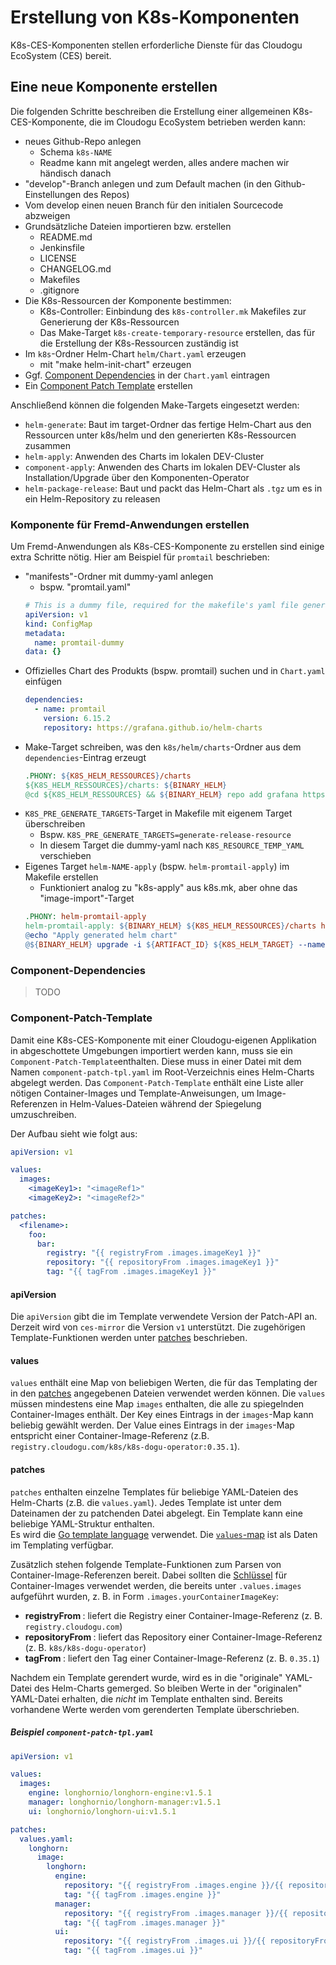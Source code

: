 # Erstellung von K8s-Komponenten

K8s-CES-Komponenten stellen erforderliche Dienste für das Cloudogu EcoSystem (CES) bereit.

## Eine neue Komponente erstellen
Die folgenden Schritte beschreiben die Erstellung einer allgemeinen K8s-CES-Komponente, die im Cloudogu EcoSystem betrieben werden kann:

- neues Github-Repo anlegen
   - Schema `k8s-NAME`
   - Readme kann mit angelegt werden, alles andere machen wir händisch danach
- "develop"-Branch anlegen und zum Default machen (in den Github-Einstellungen des Repos)
- Vom develop einen neuen Branch für den initialen Sourcecode abzweigen
- Grundsätzliche Dateien importieren bzw. erstellen
   - README.md
   - Jenkinsfile
   - LICENSE
   - CHANGELOG.md
   - Makefiles
   - .gitignore
- Die K8s-Ressourcen der Komponente bestimmen:
  - K8s-Controller: Einbindung des `k8s-controller.mk` Makefiles zur Generierung der K8s-Ressourcen
  - Das Make-Target `k8s-create-temporary-resource` erstellen, das für die Erstellung der K8s-Ressourcen zuständig ist
- Im `k8s`-Ordner Helm-Chart `helm/Chart.yaml` erzeugen
   - mit "make helm-init-chart" erzeugen
- Ggf. [Component Dependencies](#component-dependencies) in der `Chart.yaml` eintragen
- Ein [Component Patch Template](#component-patch-template) erstellen

Anschließend können die folgenden Make-Targets eingesetzt werden:
   - `helm-generate`: Baut im target-Ordner das fertige Helm-Chart aus den Ressourcen unter k8s/helm und den generierten K8s-Ressourcen zusammen
   - `helm-apply`: Anwenden des Charts im lokalen DEV-Cluster
   - `component-apply`: Anwenden des Charts im lokalen DEV-Cluster als Installation/Upgrade über den Komponenten-Operator
   - `helm-package-release`: Baut und packt das Helm-Chart als `.tgz` um es in ein Helm-Repository zu releasen


### Komponente für Fremd-Anwendungen erstellen
Um Fremd-Anwendungen als K8s-CES-Komponente zu erstellen sind einige extra Schritte nötig.
Hier am Beispiel für `promtail` beschrieben:

- "manifests"-Ordner mit dummy-yaml anlegen
  - bspw. "promtail.yaml"
  ```yaml
  # This is a dummy file, required for the makefile's yaml file generation process for the dogu-controller.
  apiVersion: v1
  kind: ConfigMap
  metadata:
    name: promtail-dummy
  data: {}
  ```
- Offizielles Chart des Produkts (bspw. promtail) suchen und in `Chart.yaml` einfügen
  ```yaml
  dependencies:
    - name: promtail
      version: 6.15.2
      repository: https://grafana.github.io/helm-charts
  ```
- Make-Target schreiben, was den `k8s/helm/charts`-Ordner aus dem `dependencies`-Eintrag erzeugt
  ```makefile
  .PHONY: ${K8S_HELM_RESSOURCES}/charts
  ${K8S_HELM_RESSOURCES}/charts: ${BINARY_HELM}
  @cd ${K8S_HELM_RESSOURCES} && ${BINARY_HELM} repo add grafana https://grafana.github.io/helm-charts && ${BINARY_HELM} dependency build
  ```
- `K8S_PRE_GENERATE_TARGETS`-Target in Makefile mit eigenem Target überschreiben
  - Bspw. `K8S_PRE_GENERATE_TARGETS=generate-release-resource`
  - In diesem Target die dummy-yaml nach `K8S_RESOURCE_TEMP_YAML` verschieben
- Eigenes Target `helm-NAME-apply` (bspw. `helm-promtail-apply`) im Makefile erstellen
  - Funktioniert analog zu "k8s-apply" aus k8s.mk, aber ohne das "image-import"-Target
  ```makefile
  .PHONY: helm-promtail-apply
  helm-promtail-apply: ${BINARY_HELM} ${K8S_HELM_RESSOURCES}/charts helm-generate $(K8S_POST_GENERATE_TARGETS) ## Generates and installs the helm chart.
  @echo "Apply generated helm chart"
  @${BINARY_HELM} upgrade -i ${ARTIFACT_ID} ${K8S_HELM_TARGET} --namespace ${NAMESPACE} 
  ```


### Component-Dependencies

> TODO

### Component-Patch-Template
Damit eine K8s-CES-Komponente mit einer Cloudogu-eigenen Applikation in abgeschottete Umgebungen importiert werden kann, muss sie ein `Component-Patch-Template`enthalten.
Diese muss in einer Datei mit dem Namen `component-patch-tpl.yaml` im Root-Verzeichnis eines Helm-Charts abgelegt werden.
Das `Component-Patch-Template` enthält eine Liste aller nötigen Container-Images und Template-Anweisungen, um Image-Referenzen in Helm-Values-Dateien während der Spiegelung umzuschreiben.

Der Aufbau sieht wie folgt aus:
```yaml
apiVersion: v1

values:
  images:
    <imageKey1>: "<imageRef1>"
    <imageKey2>: "<imageRef2>"

patches:
  <filename>:
    foo:
      bar:
        registry: "{{ registryFrom .images.imageKey1 }}"
        repository: "{{ repositoryFrom .images.imageKey1 }}"
        tag: "{{ tagFrom .images.imageKey1 }}"
```

#### apiVersion
Die `apiVersion` gibt die im Template verwendete Version der Patch-API an.
Derzeit wird von `ces-mirror` die Version `v1` unterstützt. 
Die zugehörigen Template-Funktionen werden unter [patches](#patches) beschrieben. 

#### values
`values` enthält eine Map von beliebigen Werten, die für das Templating der in den [patches](#patches) angegebenen Dateien verwendet werden können.
Die `values` müssen mindestens eine Map `images` enthalten, die alle zu spiegelnden Container-Images enthält.
Der Key eines Eintrags in der `images`-Map kann beliebig gewählt werden.
Der Value eines Eintrags in der `images`-Map entspricht einer Container-Image-Referenz (z.B. `registry.cloudogu.com/k8s/k8s-dogu-operator:0.35.1`).

#### patches
`patches` enthalten einzelne Templates für beliebige YAML-Dateien des Helm-Charts (z.B. die `values.yaml`).
Jedes Template ist unter dem Dateinamen der zu patchenden Datei abgelegt.
Ein Template kann eine beliebige YAML-Struktur enthalten.  
Es wird die [Go template language](https://godoc.org/text/template) verwendet. 
Die [`values`-map](#values) ist als Daten im Templating verfügbar.

Zusätzlich stehen folgende Template-Funktionen zum Parsen von Container-Image-Referenzen bereit. Dabei sollten die [Schlüssel](#values) für Container-Images verwendet werden, die bereits unter `.values.images` aufgeführt wurden, z. B. in Form `.images.yourContainerImageKey`:

- **registryFrom <string>**: liefert die Registry einer Container-Image-Referenz (z. B. `registry.cloudogu.com`)
- **repositoryFrom <string>**: liefert das Repository einer Container-Image-Referenz (z. B. `k8s/k8s-dogu-operator`)
- **tagFrom <string>**: liefert den Tag einer Container-Image-Referenz (z. B. `0.35.1`)

Nachdem ein Template gerendert wurde, wird es in die "originale" YAML-Datei des Helm-Charts gemerged. 
So bleiben Werte in der "originalen" YAML-Datei erhalten, die _nicht_ im Template enthalten sind.
Bereits vorhandene Werte werden vom gerenderten Template überschrieben.

##### Beispiel `component-patch-tpl.yaml`

```yaml
apiVersion: v1

values:
  images:
    engine: longhornio/longhorn-engine:v1.5.1
    manager: longhornio/longhorn-manager:v1.5.1
    ui: longhornio/longhorn-ui:v1.5.1

patches:
  values.yaml:
    longhorn:
      image:
        longhorn:
          engine:
            repository: "{{ registryFrom .images.engine }}/{{ repositoryFrom .images.engine }}"
            tag: "{{ tagFrom .images.engine }}"
          manager:
            repository: "{{ registryFrom .images.manager }}/{{ repositoryFrom .images.manager }}"
            tag: "{{ tagFrom .images.manager }}"
          ui:
            repository: "{{ registryFrom .images.ui }}/{{ repositoryFrom .images.ui }}"
            tag: "{{ tagFrom .images.ui }}"
```
